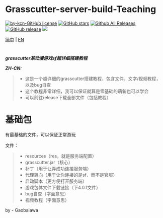 # Grasscutter-server-build-Teaching

[![by-kcn-GitHub license](https://img.shields.io/github/license/Gaobaiawa/Grasscutter-server-build-Teaching)](https://github.com/Gaobaiawa/Grasscutter-server-build-Teaching/blob/main/LICENSE) 
 [![GitHub stars](https://img.shields.io/github/stars/Gaobaiawa/Grasscutter-server-build-Teachingl)](https://github.com/Gaobaiawa/Grasscutter-server-build-Teaching/stargazers) 
 [![Github All Releases](https://img.shields.io/github/downloads/Gaobaiawa/Grasscutter-server-build-Teaching/total.svg)](https://github.com/Gaobaiawa/Grasscutter-server-build-Teaching/releases) 
 [![GitHub release](https://img.shields.io/github/v/release/Gaobaiawa/Grasscutter-server-build-Teaching)](https://github.com/Gaobaiawa/Grasscutter-server-build-Teaching/releases/latest)
    <a href="https://github.com/Gaobaiawa/Grasscutter-server-build-Teaching/network/members"><img src="https://img.shields.io/github/forks/Gaobaiawa/Grasscutter-server-build-Teaching.svg?color=blue&logo=github"></a>

[简中](README.md) | [EN](README_en-US..md)
# 
**_grasscutter某动漫游戏sf超详细搭建教程_**

**_ZH-CN:_**
> - 这是一个超详细的grasscutter搭建教程，包含文件，文字/视频教程，以及bug自查
> - 这个教程非常详细，我可以保证就算是零基础的萌新也可以学会
> - 可以前往release下载全部文件（包括教程）

# 基础包

有最基础的文件，可以保证正常游玩

文件：
> - resources（res，就是服务端配置）
> - grasscutter.jar（核心）
> - 补丁（用于让弄成功连接服务端）
> - 代理转向（用于让你连接的是sf，而不是官服）
> - 启动脚本（更方便打开服务端）
> - 游戏包体文件下载链接（下4.0.1文件）
> - bug自查（字面意思）
> - 视频教程（字面意思）

by - Gaobaiawa
